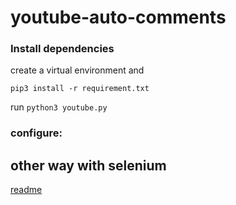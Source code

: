 # youtube-auto-comments


### Install dependencies
create a virtual environment and

`pip3 install -r requirement.txt`

run `python3 youtube.py`

### configure:





## other way  with selenium
[readme](https://github.com/Shubhamsm/youtube-auto-comments/blob/master/2nd-way.md)